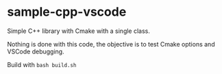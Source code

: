 # sample-cpp-vscode

Simple C++ library with Cmake with a single class.

Nothing is done with this code, the objective is to test Cmake options and
VSCode debugging.

Build with ```bash build.sh```